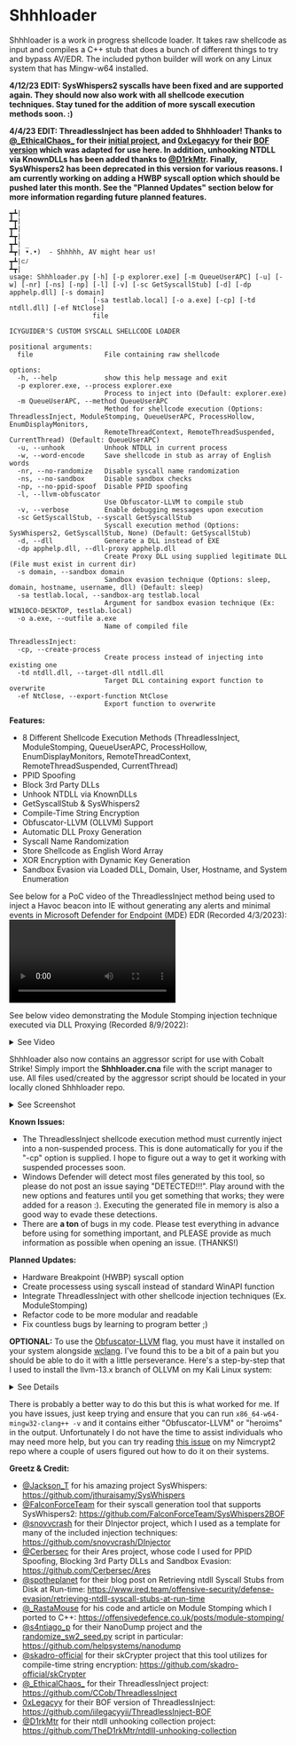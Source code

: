 # Shhhloader
Shhhloader is a work in progress shellcode loader. It takes raw shellcode as input and compiles a C++ stub that does a bunch of different things to try and bypass AV/EDR. The included python builder will work on any Linux system that has Mingw-w64 installed.

**4/12/23 EDIT: SysWhispers2 syscalls have been fixed and are supported again. They should now also work with all shellcode execution techniques. Stay tuned for the addition of more syscall execution methods soon. :)**

**4/4/23 EDIT: ThreadlessInject has been added to Shhhloader! Thanks to [@\_EthicalChaos\_](https://twitter.com/_EthicalChaos_) for their [initial project](https://github.com/CCob/ThreadlessInject), and [0xLegacyy](https://twitter.com/0xLegacyy) for their [BOF version](https://github.com/iilegacyyii/ThreadlessInject-BOF) which was adapted for use here. In addition, unhooking NTDLL via KnownDLLs has been added thanks to [@D1rkMtr](https://twitter.com/D1rkMtr). Finally, SysWhispers2 has been deprecated in this version for various reasons. I am currently working on adding a HWBP syscall option which should be pushed later this month. See the "Planned Updates" section below for more information regarding future planned features.**

```
┳┻|
┻┳|
┳┻|
┻┳|
┳┻| _
┻┳| •.•)  - Shhhhh, AV might hear us!
┳┻|⊂ﾉ
┻┳|
usage: Shhhloader.py [-h] [-p explorer.exe] [-m QueueUserAPC] [-u] [-w] [-nr] [-ns] [-np] [-l] [-v] [-sc GetSyscallStub] [-d] [-dp apphelp.dll] [-s domain]
                     [-sa testlab.local] [-o a.exe] [-cp] [-td ntdll.dll] [-ef NtClose]
                     file

ICYGUIDER'S CUSTOM SYSCALL SHELLCODE LOADER

positional arguments:
  file                  File containing raw shellcode

options:
  -h, --help            show this help message and exit
  -p explorer.exe, --process explorer.exe
                        Process to inject into (Default: explorer.exe)
  -m QueueUserAPC, --method QueueUserAPC
                        Method for shellcode execution (Options: ThreadlessInject, ModuleStomping, QueueUserAPC, ProcessHollow, EnumDisplayMonitors,
                        RemoteThreadContext, RemoteThreadSuspended, CurrentThread) (Default: QueueUserAPC)
  -u, --unhook          Unhook NTDLL in current process
  -w, --word-encode     Save shellcode in stub as array of English words
  -nr, --no-randomize   Disable syscall name randomization
  -ns, --no-sandbox     Disable sandbox checks
  -np, --no-ppid-spoof  Disable PPID spoofing
  -l, --llvm-obfuscator
                        Use Obfuscator-LLVM to compile stub
  -v, --verbose         Enable debugging messages upon execution
  -sc GetSyscallStub, --syscall GetSyscallStub
                        Syscall execution method (Options: SysWhispers2, GetSyscallStub, None) (Default: GetSyscallStub)
  -d, --dll             Generate a DLL instead of EXE
  -dp apphelp.dll, --dll-proxy apphelp.dll
                        Create Proxy DLL using supplied legitimate DLL (File must exist in current dir)
  -s domain, --sandbox domain
                        Sandbox evasion technique (Options: sleep, domain, hostname, username, dll) (Default: sleep)
  -sa testlab.local, --sandbox-arg testlab.local
                        Argument for sandbox evasion technique (Ex: WIN10CO-DESKTOP, testlab.local)
  -o a.exe, --outfile a.exe
                        Name of compiled file

ThreadlessInject:
  -cp, --create-process
                        Create process instead of injecting into existing one
  -td ntdll.dll, --target-dll ntdll.dll
                        Target DLL containing export function to overwrite
  -ef NtClose, --export-function NtClose
                        Export function to overwrite
```

**Features:**
* 8 Different Shellcode Execution Methods (ThreadlessInject, ModuleStomping, QueueUserAPC, ProcessHollow, EnumDisplayMonitors, RemoteThreadContext, RemoteThreadSuspended, CurrentThread)
* PPID Spoofing
* Block 3rd Party DLLs
* Unhook NTDLL via KnownDLLs
* GetSyscallStub & SysWhispers2
* Compile-Time String Encryption
* Obfuscator-LLVM (OLLVM) Support 
* Automatic DLL Proxy Generation
* Syscall Name Randomization
* Store Shellcode as English Word Array
* XOR Encryption with Dynamic Key Generation
* Sandbox Evasion via Loaded DLL, Domain, User, Hostname, and System Enumeration

See below for a PoC video of the ThreadlessInject method being used to inject a Havoc beacon into IE without generating any alerts and minimal events in Microsoft Defender for Endpoint (MDE) EDR (Recorded 4/3/2023):
<video src="https://user-images.githubusercontent.com/79864975/229811794-01048bb6-d650-42ff-b6d0-775475d4635e.mp4"></video>

See below video demonstrating the Module Stomping injection technique executed via DLL Proxying (Recorded 8/9/2022):
<details>
  <summary>See Video</summary>
<video src="https://user-images.githubusercontent.com/79864975/183701072-33ca68a2-74cd-435b-9069-745062e308e6.mp4"></video>
</details>

Shhhloader also now contains an aggressor script for use with Cobalt Strike! Simply import the **Shhhloader.cna** file with the script manager to use. All files used/created by the aggressor script should be located in your locally cloned Shhhloader repo.
<details>
  <summary>See Screenshot</summary>

<img alt="Aggressor Script Screenshot" src="https://i.imgur.com/9QWrneO.png"/>
</details>

**Known Issues:**
* The ThreadlessInject shellcode execution method must currently inject into a non-suspended process. This is done automatically for you if the "-cp" option is supplied. I hope to figure out a way to get it working with suspended processes soon.
* Windows Defender will detect most files generated by this tool, so please do not post an issue saying "DETECTED!!!". Play around with the new options and features until you get something that works; they were added for a reason :). Executing the generated file in memory is also a good way to evade these detections.
* There are **a ton** of bugs in my code. Please test everything in advance before using for something important, and PLEASE provide as much information as possible when opening an issue. (THANKS!)

**Planned Updates:**
* Hardware Breakpoint (HWBP) syscall option
* Create processess using syscall instead of standard WinAPI function
* Integrate ThreadlessInject with other shellcode injection techniques (Ex. ModuleStomping)
* Refactor code to be more modular and readable
* Fix countless bugs by learning to program better ;)

**OPTIONAL:** To use the [Obfuscator-LLVM](https://github.com/heroims/obfuscator) flag, you must have it installed on your system alongside [wclang](https://github.com/tpoechtrager/wclang). I've found this to be a bit of a pain but you should be able to do it with a little perseverance. Here's a step-by-step that I used to install the llvm-13.x branch of OLLVM on my Kali Linux system:
<details>
  <summary>See Details</summary>
  
```
# Clone and Run CMake
git clone -b llvm-13.x https://github.com/heroims/obfuscator.git
mkdir build
cd build
cmake -DCMAKE_BUILD_TYPE=Release -DLLVM_ENABLE_NEW_PASS_MANAGER=OFF ../obfuscator/llvm/

# Configure CMake and Compile OLLVM
export clang_build_dir=$(cd ../; pwd)/obfuscator/clang
sed -i 's/LLVM_TOOL_CLANG_BUILD:BOOL=OFF/LLVM_TOOL_CLANG_BUILD:BOOL=ON/g' CMakeCache.txt
sed -i "s|LLVM_EXTERNAL_CLANG_SOURCE_DIR:PATH=|LLVM_EXTERNAL_CLANG_SOURCE_DIR:PATH=$clang_build_dir|g" CMakeCache.txt
make -j7

# ONCE COMPILED, BACKUP ORIGINAL CLANG BINARIES
mv /usr/bin/clang /usr/bin/clang13.0.1
mv /usr/bin/clang++ /usr/bin/clang++13.0.1

# Then in OLLVM build/bin dir, copy the newly build clang bins
cp bin/clang /usr/bin/clang
cp bin/clang++ /usr/bin/clang++

# Then install wclang
cd ..
git clone https://github.com/tpoechtrager/wclang.git
cd wclang/
cmake -DCMAKE_INSTALL_PREFIX=_prefix_ .
make
make install
export wclang_path=$(pwd)/_prefix_/bin
echo "export PATH=$wclang_path:$PATH" >> ~/.bashrc
export PATH=$wclang_path:$PATH

# Then backup original lib files
cp -R /lib/llvm-13/lib/clang/13.0.1/include/ /lib/llvm-13/lib/clang/13.0.1/include_backup/

# Finally in the OLLVM build/bin/lib/clang/13.0.1/ dir, copy the include folder
cd ../build/lib/clang/13.0.1/
cp -R include/ /lib/llvm-13/lib/clang/13.0.1/
```
</details>

There is probably a better way to do this but this is what worked for me. If you have issues, just keep trying and ensure that you can run `x86_64-w64-mingw32-clang++ -v` and it contains either "Obfuscator-LLVM" or "heroims" in the output. Unfortunately I do not have the time to assist individuals who may need more help, but you can try reading [this issue](https://github.com/icyguider/Nimcrypt2/issues/6) on my Nimcrypt2 repo where a couple of users figured out how to do it on their systems.

**Greetz & Credit:**
* [@Jackson_T](https://twitter.com/Jackson_T) for his amazing project SysWhispers: https://github.com/jthuraisamy/SysWhispers
* [@FalconForceTeam](https://twitter.com/falconforceteam) for their syscall generation tool that supports SysWhispers2: https://github.com/FalconForceTeam/SysWhispers2BOF
* [@snovvcrash](https://twitter.com/snovvcrash) for their DInjector project, which I used as a template for many of the included injection techniques: https://github.com/snovvcrash/DInjector
* [@Cerbersec](https://twitter.com/cerbersec) for their Ares project, whose code I used for PPID Spoofing, Blocking 3rd Party DLLs and Sandbox Evasion: https://github.com/Cerbersec/Ares
* [@spotheplanet](https://twitter.com/spotheplanet) for their blog post on Retrieving ntdll Syscall Stubs from Disk at Run-time: https://www.ired.team/offensive-security/defense-evasion/retrieving-ntdll-syscall-stubs-at-run-time
* [@_RastaMouse](https://twitter.com/_RastaMouse) for his code and article on Module Stomping which I ported to C++: https://offensivedefence.co.uk/posts/module-stomping/
* [@s4ntiago_p](https://twitter.com/s4ntiago_p) for their NanoDump project and the [randomize_sw2_seed.py](https://github.com/helpsystems/nanodump/blob/main/scripts/randomize_sw2_seed.py) script in particular: https://github.com/helpsystems/nanodump
* [@skadro-official](https://github.com/skadro-official) for their skCrypter project that this tool utilizes for compile-time string encryption: https://github.com/skadro-official/skCrypter
* [@\_EthicalChaos\_](https://twitter.com/_EthicalChaos_) for their ThreadlessInject project: https://github.com/CCob/ThreadlessInject
* [0xLegacyy](https://twitter.com/0xLegacyy) for their BOF version of ThreadlessInject: https://github.com/iilegacyyii/ThreadlessInject-BOF
* [@D1rkMtr](https://twitter.com/D1rkMtr) for their ntdll unhooking collection project: https://github.com/TheD1rkMtr/ntdlll-unhooking-collection
